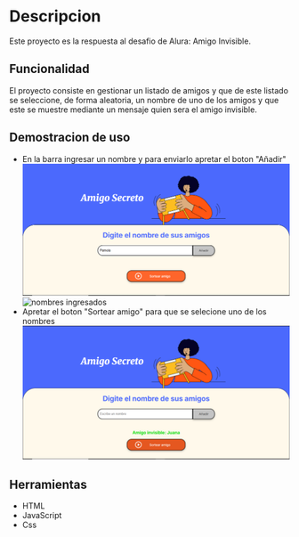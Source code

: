 # Descripcion

Este proyecto es la respuesta al desafio de Alura: Amigo Invisible.

## Funcionalidad
El proyecto consiste en gestionar un listado de amigos y que de este listado se seleccione, de forma aleatoria, un nombre de uno de los amigos y que este se muestre mediante un mensaje quien sera el amigo invisible.

## Demostracion de uso
- En la barra ingresar un nombre y para enviarlo apretar el boton "Añadir"
![ingresando nombre](capturas/1image.png)
![nombres ingresados](capturas/2image.png2)
- Apretar el boton "Sortear amigo" para que se selecione uno de los nombres
![migo invisible](capturas/3image.png)

## Herramientas
- HTML
- JavaScript
- Css